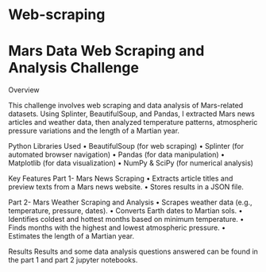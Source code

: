 # Web-scraping

# Mars Data Web Scraping and Analysis Challenge

Overview

This challenge involves web scraping and data analysis of Mars-related datasets. Using Splinter, BeautifulSoup, and Pandas, I extracted Mars news articles and weather data, then analyzed temperature patterns, atmospheric pressure variations and the length of a Martian year.

Python Libraries Used
	•	BeautifulSoup (for web scraping)
	•	Splinter (for automated browser navigation)
	•	Pandas (for data manipulation)
	•	Matplotlib (for data visualization)
	•	NumPy & SciPy (for numerical analysis)

Key Features
Part 1- Mars News Scraping
	•	Extracts article titles and preview texts from a Mars news website.
	•	Stores results in a JSON file.

Part 2- Mars Weather Scraping and Analysis
	•	Scrapes weather data (e.g., temperature, pressure, dates).
	•	Converts Earth dates to Martian sols.
	•	Identifies coldest and hottest months based on minimum temperature.
	•	Finds months with the highest and lowest atmospheric pressure.
	•	Estimates the length of a Martian year.

Results
Results and some data analysis questions answered can be found in the part 1 and part 2 jupyter notebooks.
